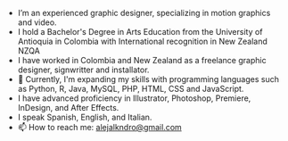 - I’m an experienced graphic designer, specializing in motion graphics and video.
- I hold a Bachelor's Degree in Arts Education from the University of Antioquia in Colombia with International recognition in New Zealand NZQA
- I have worked in Colombia and New Zealand as a freelance graphic designer, signwritter and installator.
- 🌱 Currently, I'm expanding my skills with programming languages such as Python, R, Java, MySQL, PHP, HTML, CSS and JavaScript.  
- I have advanced proficiency in Illustrator, Photoshop, Premiere, InDesign, and After Effects.
- I speak Spanish, English, and Italian.
- 📫 How to reach me: alejalkndro@gmail.com

